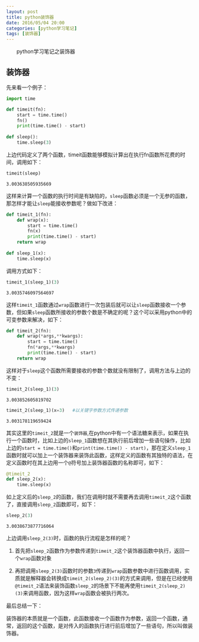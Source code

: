 ```yaml
---
layout: post
title: python装饰器
date: 2016/05/04 20:00
categories: [python学习笔记]
tags: [装饰器]
---
```


　　python学习笔记之装饰器
<!--more-->

## 装饰器

先来看一个例子：


```python
import time

def timeit(fn):
    start = time.time()
    fn()
    print(time.time() - start)
    
def sleep():
    time.sleep(3)
```

上边代码定义了两个函数，timeit函数能够模拟计算出在执行fn函数所花费的时间，调用如下：


```python
timeit(sleep)
```

    3.003638505935669


这样来计算一个函数的执行时间是有缺陷的，`sleep`函数必须是一个无参的函数，那怎样才能让`sleep`能接收参数呢？做如下改进：


```py
def timeit_1(fn):
    def wrap(x):
        start = time.time()
        fn(x)
        print(time.time() - start)
    return wrap
  
def sleep_1(x):
    time.sleep(x)
```

调用方式如下：


```python
timeit_1(sleep_1)(3)
```

    3.0035746097564697


这样`timeit_1`函数通过`wrap`函数进行一次包装后就可以让`sleep`函数接收一个参数，但如果`sleep`函数所接收的参数个数是不确定的呢？这个可以采用python中的可变参数来解决，如下：


```python
def timeit_2(fn):
    def wrap(*args,**kwargs):
        start = time.time()
        fn(*args,**kwargs)
        print(time.time() - start)
    return wrap
```

这样对于`sleep`这个函数所需要接收的参数个数就没有限制了，调用方法与上边的不变：


```python
timeit_2(sleep_1)(3)
```

    3.003852605819702



```python
timeit_2(sleep_1)(x=3)   #以关键字参数方式传递参数
```

    3.003178119659424


其实这里的`timeit_2`就是一个`装饰器`,在python中有一个语法糖来表示，如果在执行一个函数时，比如上边的`sleep_1`函数想在其执行前后增加一些语句操作，比如上边的`start = time.time()`和`print(time.time() - start)`，那在定义`sleep_1`函数时就可以加上一个装饰器来装饰此函数，这样定义的函数有其独特的语法，在定义函数时在其上边用一个`@`符号加上装饰器函数的名称即可，如下：


```python
@timeit_2
def sleep_2(x):
    time.sleep(x)
```

如上定义后的`sleep_2`的函数，我们在调用时就不需要再去调用`timeit_2`这个函数了，直接调用`sleep_2`函数即可，如下：


```python
sleep_2(3)
```

    3.0038673877716064


上边调用`sleep_2(3)`时，函数的执行流程是怎样的呢？

1. 首先把`sleep_2`函数作为参数传递到`timeit_2`这个装饰器函数中执行，返回一个`wrap`函数对象

2. 再把调用`sleep_2(3)`函数时的参数`3`传递到`wrap`函数参数中进行函数调用，实质就是解释器会转换成`timeit_2(sleep_2)(3)`的方式来调用，但是在已经使用`@timeit_2`语法来装饰函数`sleep_2`的场景下不能再使用`timeit_2(sleep_2)(3)`来调用函数，因为这样`wrap`函数会被执行两次。

最后总结一下：

装饰器的本质就是一个函数，此函数接收一个函数作为参数，返回一个函数，通常，返回的这个函数，是对传入的函数执行进行前后增加了一些语句，所以叫做装饰器。

